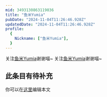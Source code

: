 ```yaml
---
mid: 3493130863119036
title: "鱼米Yumia"
pubDate: "2024-11-04T11:26:46.928Z"
updatedDate: "2024-11-04T11:26:46.928Z"
profile:
  {
    Nickname: ["鱼米Yumia"],
  }
---
```


关注[鱼米Yumia](https://space.bilibili.com/3493130863119036)谢谢喵~ 关注[鱼米Yumia](https://space.bilibili.com/3493130863119036)谢谢喵~

## 此条目有待补充
你可以在[这里](https://github.com/Yuhanawa/VTuber.ICU/edit/master/src/content/v/鱼米Yumia/index.md)编辑本文
